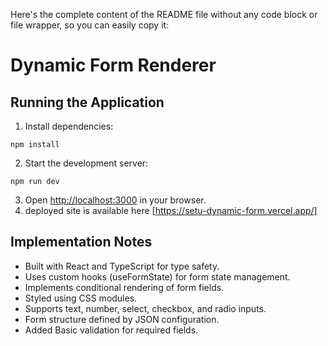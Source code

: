 Here's the complete content of the README file without any code block or file wrapper, so you can easily copy it:

# Dynamic Form Renderer

## Running the Application

1. Install dependencies:

```plaintext
npm install
```


2. Start the development server:

```plaintext
npm run dev
```


3. Open [http://localhost:3000](http://localhost:3000) in your browser.
4. deployed site is available here [https://setu-dynamic-form.vercel.app/] 


## Implementation Notes

- Built with React and TypeScript for type safety.
- Uses custom hooks (useFormState) for form state management.
- Implements conditional rendering of form fields.
- Styled using CSS modules.
- Supports text, number, select, checkbox, and radio inputs.
- Form structure defined by JSON configuration.
- Added Basic validation for required fields.